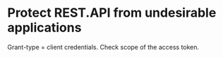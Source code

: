 # Protect REST.API from undesirable applications

Grant-type = client credentials.
Check scope of the access token.